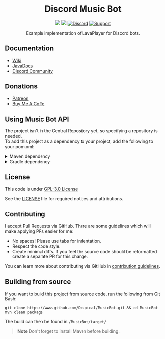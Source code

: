 <h1 align="center">Discord Music Bot</h1>

<div align="center">

[![](https://jitpack.io/v/Despical/MusicBot.svg)](https://jitpack.io/#Despical/MusicBot)
[![](https://img.shields.io/badge/JavaDocs-latest-lime.svg)](https://javadoc.jitpack.io/com/github/Despical/MusicBot/latest/javadoc/index.html)
[![Discord](https://img.shields.io/discord/719922452259668000.svg?color=lime&label=Discord)](https://discord.gg/rVkaGmyszE)
[![Support](https://img.shields.io/badge/Patreon-Support-lime.svg?logo=Patreon)](https://www.patreon.com/despical)

Example implementation of LavaPlayer for Discord bots.

</div>

## Documentation
- [Wiki](https://github.com/Despical/MusicBot/wiki)
- [JavaDocs](https://javadoc.jitpack.io/com/github/Despical/MusicBot/latest/javadoc/index.html)
- [Discord Community](https://www.discord.gg/rVkaGmyszE)

## Donations
- [Patreon](https://www.patreon.com/despical)
- [Buy Me A Coffe](https://www.buymeacoffee.com/despical)

## Using Music Bot API
The project isn't in the Central Repository yet, so specifying a repository is needed.<br>
To add this project as a dependency to your project, add the following to your pom.xml:

<details>
<summary>Maven dependency</summary>

```xml
<repository>
    <id>jitpack.io</id>
    <url>https://jitpack.io</url>
</repository>
```
```xml
<dependency>
    <groupId>com.github.Despical</groupId>
    <artifactId>MusicBot</artifactId>
    <version>1.0.0-SNAPSHOT</version>
    <scope>compile</scope>
</dependency>
```

</details>

<details>
<summary>Gradle dependency</summary>

```
repositories {
    maven { url 'https://jitpack.io' }
}
```
```
dependencies {
    compileOnly group: "com.github.Despical", name: "MusicBot", version: "1.0.0-SNAPSHOT";
}
```
</details>

## License
This code is under [GPL-3.0 License](http://www.gnu.org/licenses/gpl-3.0.html)

See the [LICENSE](https://github.com/Despical/MusicBot/blob/master/LICENSE) file for required notices and attributions.

## Contributing

I accept Pull Requests via GitHub. There are some guidelines which will make applying PRs easier for me:
+ No spaces! Please use tabs for indentation.
+ Respect the code style.
+ Create minimal diffs. If you feel the source code should be reformatted create a separate PR for this change.

You can learn more about contributing via GitHub in [contribution guidelines](https://github.com/Despical/MusicBot/blob/master/CONTRIBUTING.md).

## Building from source
If you want to build this project from source code, run the following from Git Bash:
```
git clone https://www.github.com/Despical/MusicBot.git && cd MusicBot
mvn clean package
```
The build can then be found in ``/MusicBot/target/``
> **Note** Don't forget to install Maven before building.
